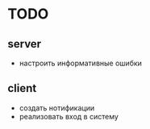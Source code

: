 # TODO

## server

- настроить информативные ошибки

## client

- создать нотификации
- реализовать вход в систему

